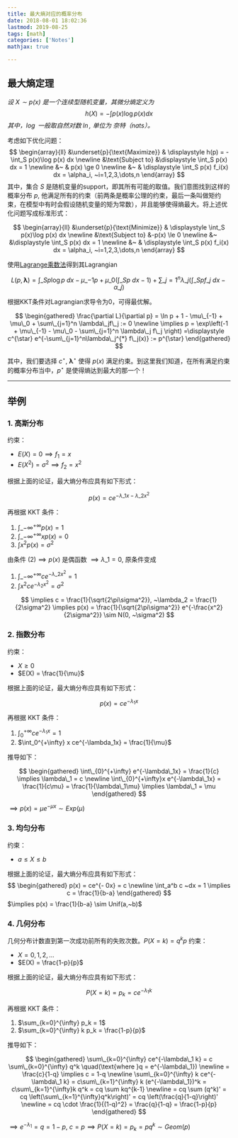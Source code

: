 ```yaml
---
title: 最大熵对应的概率分布
date: 2018-08-01 18:02:36
lastmod: 2019-08-25
tags: [math]
categories: ['Notes']
mathjax: true

---
```


## 最大熵定理

*设 $X \sim p(x)$ 是一个连续型随机变量，其微分熵定义为*
$$
	h(X) = - \int p(x)\log p(x) dx
$$
*其中，$\log$ 一般取自然对数  $\ln$, 单位为 奈特（nats）。*

<!-- more -->

考虑如下优化问题：
$$
\begin{array}{ll}
&\underset{p}{\text{Maximize}} & \displaystyle h(p) = - \int_S p(x)\log p(x) dx \newline
&\text{Subject to} &\displaystyle \int_S p(x) dx = 1 \newline
&~ & p(x) \ge 0 \newline
&~ & \displaystyle \int_S p(x) f_i(x) dx = \alpha_i, ~i=1,2,3,\dots,n
\end{array}
$$
其中，集合 $S$ 是随机变量的support，即其所有可能的取值。我们意图找到这样的概率分布 $p$, 他满足所有的约束（前两条是概率公理的约束，最后一条叫做矩约束，在模型中有时会假设随机变量的矩为常数），并且能够使得熵最大。将上述优化问题写成标准形式：

$$
\begin{array}{ll}
&\underset{p}{\text{Minimize}} & \displaystyle  \int_S p(x)\log p(x) dx \newline
&\text{Subject to} &-p(x) \le 0 \newline
&~ &\displaystyle \int_S p(x) dx = 1 \newline
&~ & \displaystyle \int_S p(x) f_i(x) dx = \alpha_i, ~i=1,2,3,\dots,n
\end{array}
$$

使用[Lagrange乘数法](https://en.wikipedia.org/wiki/Lagrange_multiplier)得到其Lagrangian

$$
L(p,\boldsymbol{\lambda}) = \int\_S p\log p ~dx - \mu\_{-1}p + \mu\_0 \left(\int\_S p ~dx - 1\right) + \sum\_{j=1}^n \lambda\_j \left(\int\_S pf\_j~dx - \alpha\_j\right)
$$

根据KKT条件对Lagrangian求导令为0，可得最优解。

$$
\begin{gathered}
\frac{\partial L}{\partial p} = \ln p + 1 - \mu\_{-1} + \mu\_0 + \sum\_{j=1}^n \lambda\_jf\_j := 0 \newline
\implies p = \exp\left(-1 + \mu\_{-1} - \mu\_0 - \sum\_{j=1}^n \lambda\_j f\_j \right) =\displaystyle c^{\star} e^{-\sum\_{j=1}^n\lambda\_j^{*} f\_j(x)} := p^{\star}
\end{gathered}
$$

其中，我们要选择 $c^{\star}$, $\boldsymbol{\lambda}^{\star}$ 使得 $p(x)$ 满足约束。到这里我们知道，在所有满足约束的概率分布当中，$p^{\star}$ 是使得熵达到最大的那一个！

---------------------

## 举例

### 1. 高斯分布

约束：

- $E(X) = 0 \implies f_1 = x$
- $E(X^2) = \sigma^2 \implies f_2 = x^2$

根据上面的论证，最大熵分布应具有如下形式：

$$
p(x) = ce^{-\lambda\_1x - \lambda\_2 x^2}
$$

再根据 KKT 条件：

1. $\int\_{-\infty}^{+\infty} p(x) = 1$
2. $\int\_{-\infty}^{+\infty} x p(x) = 0$
3. $\int x^2 p(x) = \sigma^2$

由条件 $(2) \implies p(x)$ 是偶函数 $\implies \lambda\_1 = 0$, 原条件变成

1. $\int\_{-\infty}^{+\infty} ce^{-\lambda\_2x^2} = 1$
2. $\int x^2 ce^{-\lambda_2x^2} = \sigma^2$

$$
\implies c = \frac{1}{\sqrt{2\pi\sigma^2}}, ~\lambda_2 = \frac{1}{2\sigma^2} \implies p(x) = \frac{1}{\sqrt{2\pi\sigma^2}} e^{-\frac{x^2}{2\sigma^2}} \sim N(0, ~\sigma^2)
$$

### 2. 指数分布

约束：

- $X \ge 0$
- $E(X) = \frac{1}{\mu}$

根据上面的论证，最大熵分布应具有如下形式：

$$
p(x) = ce^{-\lambda_1x}
$$

再根据 KKT 条件：

1. $\int_{0}^{+\infty} ce^{-\lambda_1x}= 1$
2. $\int_0^{+\infty} x ce^{-\lambda_1x} = \frac{1}{\mu}$

推导如下：

$$
\begin{gathered}
\int\_{0}^{+\infty} e^{-\lambda\_1x} = \frac{1}{c} \implies \lambda\_1 = c \newline
\int\_{0}^{+\infty}x e^{-\lambda\_1x} = \frac{1}{c\mu} = \frac{1}{\lambda\_1\mu} \implies \lambda\_1 = \mu
\end{gathered}
$$

$\implies p(x) = \mu e^{-\mu x} \sim Exp(\mu)$


### 3. 均匀分布

约束：

- $a \le X \le b$

根据上面的论证，最大熵分布应具有如下形式：
$$
\begin{gathered}
p(x) = ce^{- 0x} = c \newline
\int_a^b c ~dx = 1 \implies c = \frac{1}{b-a} 
\end{gathered}
$$
$\implies p(x) = \frac{1}{b-a} \sim Unif(a,~b)$

### 4. 几何分布

几何分布计数直到第一次成功前所有的失败次数。$P(X=k) = q^kp$
约束：

- $X = 0,1,2,\dots$
- $E(X) = \frac{1-p}{p}$

根据上面的论证，最大熵分布应具有如下形式：

$$
P(X=k) = p_k = ce^{-\lambda_1 k}
$$

再根据 KKT 条件：

1. $\sum_{k=0}^{\infty} p_k = 1$
2. $\sum_{k=0}^{\infty} k p_k = \frac{1-p}{p}$

推导如下：

$$
\begin{gathered}
\sum\_{k=0}^{\infty} ce^{-\lambda\_1 k} = c \sum\_{k=0}^{\infty} q^k \quad(\text{where }q = e^{-\lambda\_1}) \newline
= \frac{c}{1-q} \implies c = 1-q \newline
\sum\_{k=0}^{\infty} k ce^{-\lambda\_1 k} = c\sum\_{k=1}^{\infty} k (e^{-\lambda\_1})^k = c\sum\_{k=1}^{\infty}k q^k = cq \sum kq^{k-1} \newline
= cq \sum (q^k)' = cq \left(\sum\_{k=1}^{\infty}q^k\right)' = cq \left(\frac{q}{1-q}\right)' \newline
= cq \cdot \frac{1}{(1-q)^2} = \frac{q}{1-q} = \frac{1-p}{p}
\end{gathered}
$$

$\implies e^{-\lambda_1} = q = 1-p, ~ c =p \implies P(X=k) = p_k = pq^k \sim Geom(p)$
